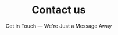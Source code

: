 ---
title: "Contact us"
subtitle: "Get in Touch — We're Just a Message Away"
email: "elyse@proathlete.ca"
location: "Montreal, Canada"
instagram1: "https://www.instagram.com/proathletebasketball/"
instagram2: "https://www.instagram.com/proathlete.app/"
---